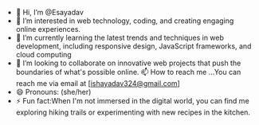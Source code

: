 - 👋 Hi, I’m @Esayadav
- 👀 I’m interested in web technology, coding, and creating engaging online experiences.
- 🌱 I’m currently learning the latest trends and techniques in web development, including responsive design, JavaScript frameworks, and cloud computing
- 💞️ I’m looking to collaborate on innovative web projects that push the boundaries of what's possible online.
 📫 How to reach me ...You can reach me via email at [ishayadav324@gmail.com]
- 😄 Pronouns: (she/her)
- ⚡ Fun fact:When I'm not immersed in the digital world, you can find me exploring hiking trails or experimenting with new recipes in the kitchen.

<!---
Esayadav/Esayadav is a ✨ special ✨ repository because its `README.md` (this file) appears on your GitHub profile.
You can click the Preview link to take a look at your changes.
--->
